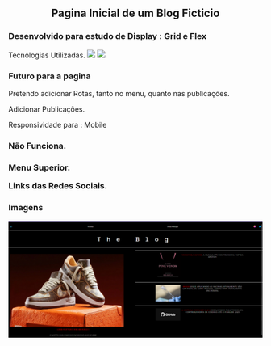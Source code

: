 <div align = "Center">
<h2>Pagina Inicial de um Blog Ficticio</h2>
</div>

<h3>
 Desenvolvido para estudo de Display : Grid e Flex
</h3

<h3>Tecnologias Utilizadas. </h3>
<img src="https://img.shields.io/badge/styled--components-DB7093?style=for-the-badge&logo=styled-components&logoColor=white" />
 <img src="https://img.shields.io/badge/React_Native-20232A?style=for-the-badge&logo=react&logoColor=61DAFB" />
 
 <h3>Futuro para a pagina</h3>
 <p> Pretendo adicionar Rotas, tanto no menu, quanto nas publicações. </p>
 <p>Adicionar Publicações. </p>
 <p>Responsividade para : Mobile  </p>
 
<h3>Não Funciona.<h3/>
  <p>Menu Superior. </p>
  <p>Links das Redes Sociais. </p>
 
 
 <h3> Imagens </h3>
<img src="src/imagens/print.png"/>


